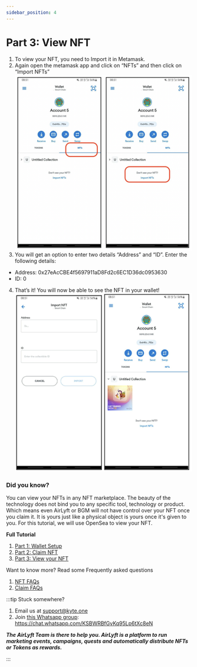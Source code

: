 ```yaml
---
sidebar_position: 4
---
```


# Part 3: View NFT
1. To view your NFT, you need to Import it in Metamask.
2. Again open the metamask app and click on “NFTs” and then click on “Import NFTs”
![](./images/importnft.png)
3. You will get an option to enter two details “Address” and “ID”. Enter the following details:
- Address: 0x27eAcCBE4f5697911aD8Fd2c6EC1D36dc0953630
- ID: 0
4. That’s it! You will now be able to see the NFT in your wallet!
![](./images/viewnft.png)

### Did you know?

You can view your NFTs in any NFT marketplace. The beauty of the technology does not bind you to any specific tool, technology or product. Which means even AirLyft or BGM will not have control over your NFT once you claim it. It is yours just like a physical object is yours once it's given to you. For this tutorial, we will use OpenSea to view your NFT.

**Full Tutorial**
1. [Part 1: Wallet Setup](part1)
1. [Part 2: Claim NFT](part2)
1. [Part 3: View your NFT](part3)

Want to know more? Read some Frequently asked questions
1. [NFT FAQs](faq)
1. [Claim FAQs](claimfaqs)

:::tip Stuck somewhere?

1. Email us at support@kyte.one
2. Join [this Whatsapp group](https://chat.whatsapp.com/KSBWRBfGvKq95Lp6tXc8eN): https://chat.whatsapp.com/KSBWRBfGvKq95Lp6tXc8eN

**_The AirLyft Team is there to help you. AirLyft is a platform to run marketing events, campaigns, quests and automatically distribute NFTs or Tokens as rewards._**

:::